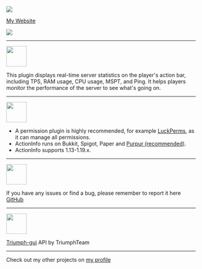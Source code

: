 <img src="https://i.imgur.com/YWoLfmp.png" />

[My Website](https://pandadev.net)

<a href="https://buymeacoffee.com/pandadev_"><img src="https://img.shields.io/badge/Buy_Me_A_Coffee-FFDD00?style=for-the-badge&logo=buy-me-a-coffee&logoColor=black"/></a>

***

<img src="https://i.imgur.com/smfT2e4.png" height="54px"/>

This plugin displays real-time server statistics on the player's action bar, including TPS, RAM usage, CPU usage, MSPT,
and Ping. It helps players monitor the performance of the server to see what's going on.

***

<img src="https://i.imgur.com/NbNmr7N.png" height="54px"/>

- A permission plugin is highly recommended, for example [LuckPerms](https://luckperms.net/), as it can manage all
  permissions.
- ActionInfo runs on Bukkit, Spigot, Paper and [Purpur (recommended)](https://purpurmc.org/).
- ActionInfo supports 1.13-1.19.x.

***

<img src="https://i.imgur.com/Pogovf3.png" height="54px"/>

If you have any issues or find a bug, please remember to report it
here [GitHub](https://github.com/0PandaDEV/ActionInfo/issues)

***

<img src="https://i.imgur.com/LHDGFAK.png" height="54px"/>

[Triumph-gui](https://github.com/TriumphTeam/triumph-gui) API by TriumphTeam

***

Check out my other projects on [my profile](https://modrinth.com/user/PandaDEV)
